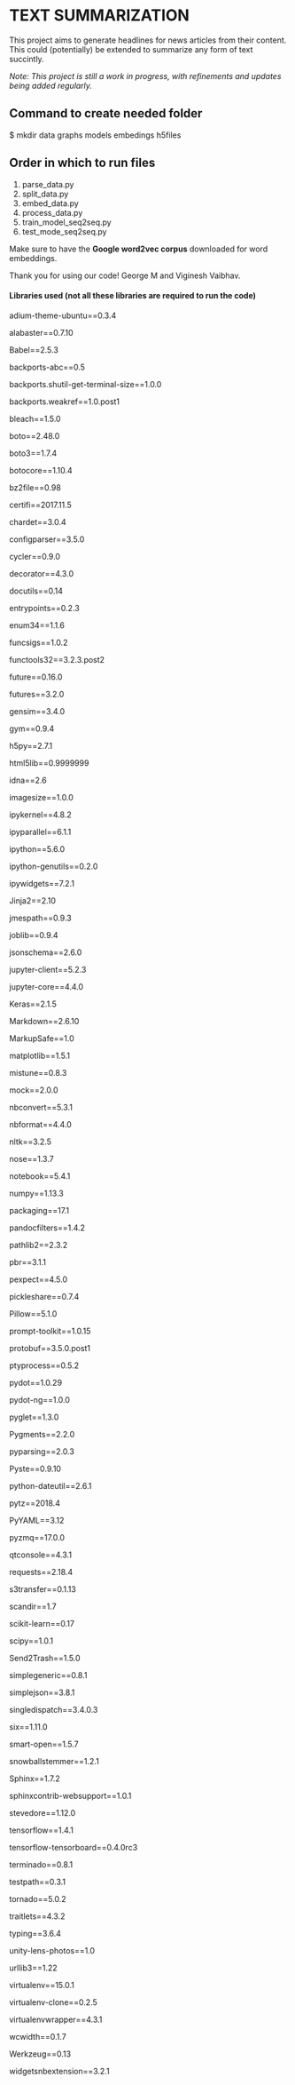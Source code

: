 # TEXT SUMMARIZATION


This project aims to generate headlines for news articles from their content. This could (potentially) be extended to summarize any form of text succintly.

_Note: This project is still a work in progress, with refinements and updates being added regularly._

## Command to create needed folder ##

$ mkdir data graphs models embedings h5files


## Order in which to run files ##
  1. parse_data.py
  2. split_data.py
  3. embed_data.py
  4. process_data.py
  5. train_model_seq2seq.py
  6. test_mode_seq2seq.py

Make sure to have the **Google word2vec corpus** downloaded for word embeddings.

Thank you for using our code! George M and Viginesh Vaibhav.

#### Libraries used (not all these libraries are required to run the code)
adium-theme-ubuntu==0.3.4

alabaster==0.7.10

Babel==2.5.3

backports-abc==0.5

backports.shutil-get-terminal-size==1.0.0

backports.weakref==1.0.post1

bleach==1.5.0

boto==2.48.0

boto3==1.7.4

botocore==1.10.4

bz2file==0.98

certifi==2017.11.5

chardet==3.0.4

configparser==3.5.0

cycler==0.9.0

decorator==4.3.0

docutils==0.14

entrypoints==0.2.3

enum34==1.1.6

funcsigs==1.0.2

functools32==3.2.3.post2

future==0.16.0

futures==3.2.0

gensim==3.4.0

gym==0.9.4

h5py==2.7.1

html5lib==0.9999999

idna==2.6

imagesize==1.0.0

ipykernel==4.8.2

ipyparallel==6.1.1

ipython==5.6.0

ipython-genutils==0.2.0

ipywidgets==7.2.1

Jinja2==2.10

jmespath==0.9.3

joblib==0.9.4

jsonschema==2.6.0

jupyter-client==5.2.3

jupyter-core==4.4.0

Keras==2.1.5

Markdown==2.6.10

MarkupSafe==1.0

matplotlib==1.5.1

mistune==0.8.3

mock==2.0.0

nbconvert==5.3.1

nbformat==4.4.0

nltk==3.2.5

nose==1.3.7

notebook==5.4.1

numpy==1.13.3

packaging==17.1

pandocfilters==1.4.2

pathlib2==2.3.2

pbr==3.1.1

pexpect==4.5.0

pickleshare==0.7.4

Pillow==5.1.0

prompt-toolkit==1.0.15

protobuf==3.5.0.post1

ptyprocess==0.5.2

pydot==1.0.29

pydot-ng==1.0.0

pyglet==1.3.0

Pygments==2.2.0

pyparsing==2.0.3

Pyste==0.9.10

python-dateutil==2.6.1

pytz==2018.4

PyYAML==3.12

pyzmq==17.0.0

qtconsole==4.3.1

requests==2.18.4

s3transfer==0.1.13

scandir==1.7

scikit-learn==0.17

scipy==1.0.1

Send2Trash==1.5.0

simplegeneric==0.8.1

simplejson==3.8.1

singledispatch==3.4.0.3

six==1.11.0

smart-open==1.5.7

snowballstemmer==1.2.1

Sphinx==1.7.2

sphinxcontrib-websupport==1.0.1

stevedore==1.12.0

tensorflow==1.4.1

tensorflow-tensorboard==0.4.0rc3

terminado==0.8.1

testpath==0.3.1

tornado==5.0.2

traitlets==4.3.2

typing==3.6.4

unity-lens-photos==1.0

urllib3==1.22

virtualenv==15.0.1

virtualenv-clone==0.2.5

virtualenvwrapper==4.3.1

wcwidth==0.1.7

Werkzeug==0.13

widgetsnbextension==3.2.1

